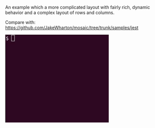 An example which a more complicated layout with fairly rich, dynamic behavior and a complex layout of rows and columns. 

Compare with: https://github.com/JakeWharton/mosaic/tree/trunk/samples/jest

![Example in action](https://github.com/varabyte/media/raw/main/kotter/screencasts/kotter-jest.gif)